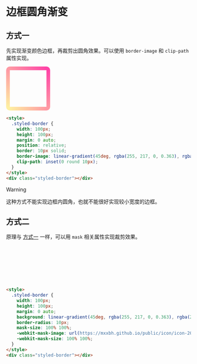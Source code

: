 # 边框圆角渐变

<style>
  .docs-styled-border1 {
    width: 100px;
    height: 100px;
    border: 10px solid;
    border-image: linear-gradient(45deg, rgba(255, 217, 0, 0.363), rgba(255, 20, 145, 0.8)) 1;
    clip-path: inset(0 round 10px);
  }
  .docs-styled-border2 {
    width: 100px;
    height: 100px;
    background: linear-gradient(45deg, rgba(255, 217, 0, 0.363), rgba(255, 20, 145, 0.8));
    border-radius: 10px;
    mask-size: 100% 100%;
    -webkit-mask-image: url(https://mxxbh.github.io/public/icon/icon-200.png);
    -webkit-mask-size: 100% 100%;
  }
</style>

## 方式一

先实现渐变颜色边框，再裁剪出圆角效果。可以使用 `border-image` 和 `clip-path` 属性实现。

<div class='docs-example'>
  <div class="docs-styled-border1"></div>
</div>

```html {8,9}
<style>
  .styled-border {
    width: 100px;
    height: 100px;
    margin: 0 auto;
    position: relative;
    border: 10px solid;
    border-image: linear-gradient(45deg, rgba(255, 217, 0, 0.363), rgba(255, 20, 145, 0.8)) 1;
    clip-path: inset(0 round 10px);
  }
</style>
<div class="styled-border"></div>
```

> [!WARNING]
> 这种方式不能实现边框内圆角，也就不能很好实现较小宽度的边框。

## 方式二

原理与 [方式一](#方式一) 一样，可以用 `mask` 相关属性实现裁剪效果。

<div class='docs-example'>
  <div class="docs-styled-border2"></div>
</div>

```html {8-10}
<style>
  .styled-border {
    width: 100px;
    height: 100px;
    margin: 0 auto;
    background: linear-gradient(45deg, rgba(255, 217, 0, 0.363), rgba(255, 20, 145, 0.8));
    border-radius: 10px;
    mask-size: 100% 100%;
    -webkit-mask-image: url(https://mxxbh.github.io/public/icon/icon-200.png);
    -webkit-mask-size: 100% 100%;
  }
</style>
<div class="styled-border"></div>
```
